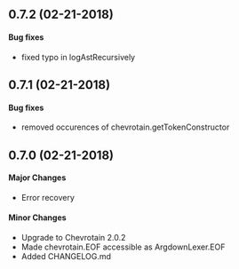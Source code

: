 ## 0.7.2 (02-21-2018)

#### Bug fixes

 - fixed typo in logAstRecursively

## 0.7.1 (02-21-2018)

#### Bug fixes

 - removed occurences of chevrotain.getTokenConstructor

## 0.7.0 (02-21-2018)

#### Major Changes

 - Error recovery

#### Minor Changes

- Upgrade to Chevrotain 2.0.2
- Made chevrotain.EOF accessible as ArgdownLexer.EOF
- Added CHANGELOG.md